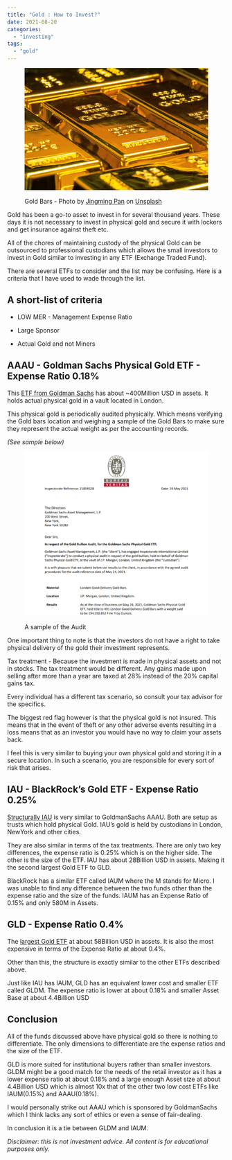 ```yaml
---
title: "Gold : How to Invest?"
date: 2021-08-20
categories: 
  - "investing"
tags: 
  - "gold"
---
```


<figure>

![](images/Gold.jpg)

<figcaption>

Gold Bars - Photo by [Jingming Pan](https://unsplash.com/@pokmer?utm_source=unsplash&utm_medium=referral&utm_content=creditCopyText) on [Unsplash](https://unsplash.com/s/photos/gold?utm_source=unsplash&utm_medium=referral&utm_content=creditCopyText)

</figcaption>

</figure>

Gold has been a go-to asset to invest in for several thousand years. These days it is not necessary to invest in physical gold and secure it with lockers and get insurance against theft etc.

All of the chores of maintaining custody of the physical Gold can be outsourced to professional custodians which allows the small investors to invest in Gold similar to investing in any ETF (Exchange Traded Fund).

There are several ETFs to consider and the list may be confusing. Here is a criteria that I have used to wade through the list. 

## A short-list of criteria

- LOW MER - Management Expense Ratio

- Large Sponsor

- Actual Gold and not Miners

## AAAU - Goldman Sachs Physical Gold ETF - Expense Ratio 0.18%

This [ETF from Goldman Sachs](https://www.gsam.com/content/gsam/us/en/individual/products/etf-fund-finder/goldman-sachs-physical-gold-etf.html) has about ~400Million USD in assets. It holds actual physical gold in a vault located in London.

This physical gold is periodically audited physically. Which means verifying the Gold bars location and weighing a sample of the Gold Bars to make sure they represent the actual weight as per the accounting records.

_(See sample below)_

<figure>

![](images/image.png)

<figcaption>

A sample of the Audit

</figcaption>

</figure>

One important thing to note is that the investors do not have a right to take physical delivery of the gold their investment represents.

Tax treatment - Because the investment is made in physical assets and not in stocks. The tax treatment would be different. Any gains made upon selling after more than a year are taxed at 28% instead of the 20% capital gains tax. 

Every individual has a different tax scenario, so consult your tax advisor for the specifics.

The biggest red flag however is that the physical gold is not insured. This means that in the event of theft or any other adverse events resulting in a loss means that as an investor you would have no way to claim your assets back.

I feel this is very similar to buying your own physical gold and storing it in a secure location. In such a scenario, you are responsible for every sort of risk that arises. 

## IAU - BlackRock’s Gold ETF - Expense Ratio 0.25%

[Structurally IAU](https://www.blackrock.com/us/individual/products/239561/ishares-gold-trust-fund) is very similar to GoldmanSachs AAAU. Both are setup as trusts which hold physical Gold. IAU’s gold is held by custodians in London, NewYork and other cities.

They are also similar in terms of the tax treatments. There are only two key differences, the expense ratio is 0.25% which is on the higher side. The other is the size of the ETF. IAU has about 28Billion USD in assets. Making it the second largest Gold ETF to GLD.

BlackRock has a similar ETF called IAUM where the M stands for Micro. I was unable to find any difference between the two funds other than the expense ratio and the size of the funds. IAUM has an Expense Ratio of 0.15% and only 580M in Assets.

## GLD - Expense Ratio 0.4%

The [largest Gold ETF](https://www.spdrgoldshares.com/) at about 58Billion USD in assets. It is also the most expensive in terms of the Expense Ratio at about 0.4%.

Other than this, the structure is exactly similar to the other ETFs described above. 

Just like IAU has IAUM, GLD has an equivalent lower cost and smaller ETF called GLDM. The expense ratio is lower at about 0.18% and smaller Asset Base at about 4.4Billion USD

## Conclusion

All of the funds discussed above have physical gold so there is nothing to differentiate. The only dimensions to differentiate are the expense ratios and the size of the ETF. 

GLD is more suited for institutional buyers rather than smaller investors. GLDM might be a good match for the needs of the retail investor as it has a lower expense ratio at about 0.18% and a large enough Asset size at about 4.4Billion USD which is almost 10x that of the other two low cost ETFs like IAUM(0.15%) and AAAU(0.18%). 

I would personally strike out AAAU which is sponsored by GoldmanSachs which I think lacks any sort of ethics or even a sense of fair-dealing. 

In conclusion it is a tie between GLDM and IAUM.

_Disclaimer: this is not investment advice. All content is for educational purposes only._
